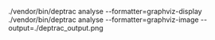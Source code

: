 ./vendor/bin/deptrac analyse --formatter=graphviz-display
./vendor/bin/deptrac analyse --formatter=graphviz-image --output=./deptrac_output.png

